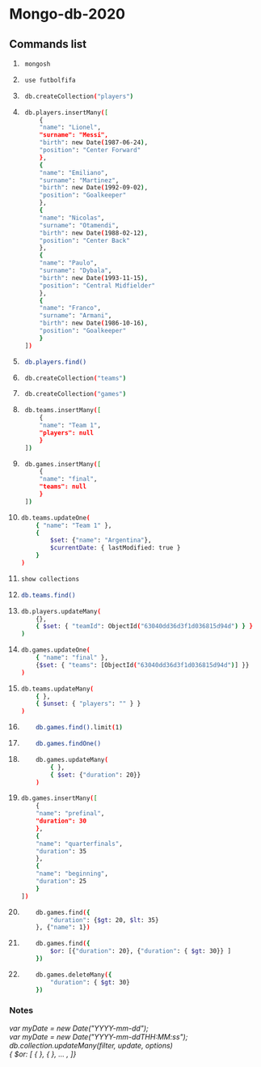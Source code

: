 # Mongo-db-2020

## Commands list

1. ```bash
    mongosh
    ```
2. ```sh
    use futbolfifa
    ```
3. ```sh
    db.createCollection("players")
    ```
4. ```sh
    db.players.insertMany([
        {
        "name": "Lionel",
        "surname": "Messi",
        "birth": new Date(1987-06-24),
        "position": "Center Forward"
        },
        {
        "name": "Emiliano",
        "surname": "Martinez",
        "birth": new Date(1992-09-02),
        "position": "Goalkeeper"
        },
        {
        "name": "Nicolas",
        "surname": "Otamendi",
        "birth": new Date(1988-02-12),
        "position": "Center Back"
        },
        {
        "name": "Paulo",
        "surname": "Dybala",
        "birth": new Date(1993-11-15),
        "position": "Central Midfielder"
        },
        {
        "name": "Franco",
        "surname": "Armani",
        "birth": new Date(1986-10-16),
        "position": "Goalkeeper"
        }
    ])
    ```

5. ```sh
    db.players.find()
    ```
6. ```sh
    db.createCollection("teams")
    ```
7. ```sh
    db.createCollection("games")
    ```
8. ```sh
    db.teams.insertMany([
        {
        "name": "Team 1",
        "players": null
        }
    ])
    ```
9. ```sh
    db.games.insertMany([
        {
        "name": "final",
        "teams": null
        }
    ])
    ```
10. ```sh
    db.teams.updateOne(
        { "name": "Team 1" },
        {
            $set: {"name": "Argentina"},
            $currentDate: { lastModified: true }
        }
    )
    ```
11. ```sh
    show collections
    ```
12. ```sh
    db.teams.find()
    ```
13. ```sh
    db.players.updateMany(
        {},
        { $set: { "teamId": ObjectId("63040dd36d3f1d036815d94d") } }
    )
    ```
14. ```sh
    db.games.updateOne(
        { "name": "final" }, 
        {$set: { "teams": [ObjectId("63040dd36d3f1d036815d94d")] }}
    )
    ```
15. ```sh
    db.teams.updateMany(
        { },
        { $unset: { "players": "" } }
    )
    ```
16. ```sh
        db.games.find().limit(1)
    ```
17. ```sh
        db.games.findOne()
    ```
18. ```sh
        db.games.updateMany(
            { },
            { $set: {"duration": 20}}
        )
    ```
19. ```sh
    db.games.insertMany([
        {
        "name": "prefinal",
        "duration": 30
        },
        {
        "name": "quarterfinals",
        "duration": 35
        },
        {
        "name": "beginning",
        "duration": 25
        }
    ])
    ```
20. ```sh
        db.games.find({
            "duration": {$gt: 20, $lt: 35}
        }, {"name": 1})
    ```
21. ```sh
        db.games.find({
            $or: [{"duration": 20}, {"duration": { $gt: 30}} ]
        })
    ```
22. ```sh
        db.games.deleteMany({
            "duration": { $gt: 30}
        })
    ```

### Notes
*var myDate = new Date("YYYY-mm-dd");* <br>
*var myDate = new Date("YYYY-mm-ddTHH:MM:ss");* <br>
*db.collection.updateMany(filter, update, options)* <br>
*{ $or: [ { <expression1> }, { <expression2> }, ... , ]}*
